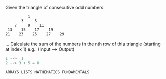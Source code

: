 ﻿Given the triangle of consecutive odd numbers:

              1
           3     5
        7     9    11
     13    15    17    19
    21    23    25    27    29

...
Calculate the sum of the numbers in the nth row of this triangle (starting at index 1) e.g.: (Input --> Output)

```csharp
1 -->  1
2 --> 3 + 5 = 8
```

``ARRAYS LISTS MATHEMATICS FUNDAMENTALS``